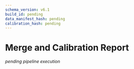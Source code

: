 ```yaml
---
schema_version: v6.1
build_id: pending
data_manifest_hash: pending
calibration_hash: pending
---
```


# Merge and Calibration Report

_pending pipeline execution_

